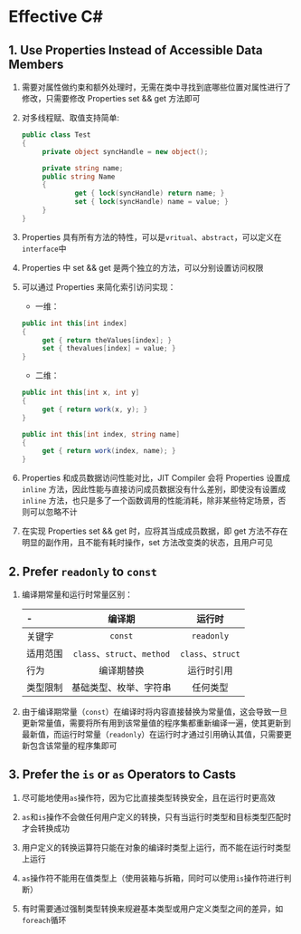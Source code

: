 # Effective C#

## 1. Use Properties Instead of Accessible Data Members

1. 需要对属性做约束和额外处理时，无需在类中寻找到底哪些位置对属性进行了修改，只需要修改 Properties set && get 方法即可

2. 对多线程赋、取值支持简单:

   ```c#
   public class Test
   {
        private object syncHandle = new object();

        private string name;
        public string Name
        {
                get { lock(syncHandle) return name; }
                set { lock(syncHandle) name = value; }
        }
   }
   ```

3. Properties 具有所有方法的特性，可以是`vritual`、`abstract`，可以定义在`interface`中

4. Properties 中 set && get 是两个独立的方法，可以分别设置访问权限

5. 可以通过 Properties 来简化索引访问实现：

   - 一维：

   ```c#
   public int this[int index]
   {
        get { return theValues[index]; }
        set { thevalues[index] = value; }
   }
   ```

   - 二维：

   ```c#
   public int this[int x, int y]
   {
        get { return work(x, y); }
   }

   public int this[int index, string name]
   {
        get { return work(index, name); }
   }
   ```

6. Properties 和成员数据访问性能对比，JIT Compiler 会将 Properties 设置成 `inline` 方法，因此性能与直接访问成员数据没有什么差别，即使没有设置成 `inline` 方法，也只是多了一个函数调用的性能消耗，除非某些特定场景，否则可以忽略不计

7. 在实现 Properties set && get 时，应将其当成成员数据，即 get 方法不存在明显的副作用，且不能有耗时操作，set 方法改变类的状态，且用户可见

## 2. Prefer `readonly` to `const`

1. 编译期常量和运行时常量区别：

    |-|编译期|运行时|
    |:---|:---:|:---:|
    |关键字|`const`|`readonly`|
    |适用范围|`class`、`struct`、`method`|`class`、`struct`|
    |行为|编译期替换|运行时引用|
    |类型限制|基础类型、枚举、字符串|任何类型|

2. 由于编译期常量（`const`）在编译时将内容直接替换为常量值，这会导致一旦更新常量值，需要将所有用到该常量值的程序集都重新编译一遍，使其更新到最新值，而运行时常量（`readonly`）在运行时才通过引用确认其值，只需要更新包含该常量的程序集即可

## 3. Prefer the `is` or `as` Operators to Casts

1. 尽可能地使用`as`操作符，因为它比直接类型转换安全，且在运行时更高效

2. `as`和`is`操作不会做任何用户定义的转换，只有当运行时类型和目标类型匹配时才会转换成功

3. 用户定义的转换运算符只能在对象的编译时类型上运行，而不能在运行时类型上运行

4. `as`操作符不能用在值类型上（使用装箱与拆箱，同时可以使用`is`操作符进行判断）

5. 有时需要通过强制类型转换来规避基本类型或用户定义类型之间的差异，如`foreach`循环
